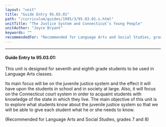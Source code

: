 ```yaml
---
layout: "unit"
title: "Guide Entry 95.03.01"
path: "/curriculum/guides/1995/3/95.03.01.x.html"
unitTitle: "The Justice System and Connecticut’s Young People"
unitAuthor: "Joyce Bryant"
keywords: ""
recommendedFor: "Recommended for Language Arts and Social Studies, grades 7 and 8"
---
```

<body>
<hr/>
<h4>
Guide Entry to 95.03.01:
</h4>
This unit is designed for seventh and eighth grade students to be used in Language Arts classes.
<p>
Its main focus will be on the juvenile justice system and the effect it will have upon the students in school and in society at large. Also, it will focus on the Connecticut court system in order to acquaint students with knowledge of the state in which they live. The main objective of this unit is to explore what students know about the juvenile justice system so that we will be able to give each student what he or she needs to know.
</p>
<p>
(Recommended for Language Arts and Social Studies, grades 7 and 8)
</p>
</body>